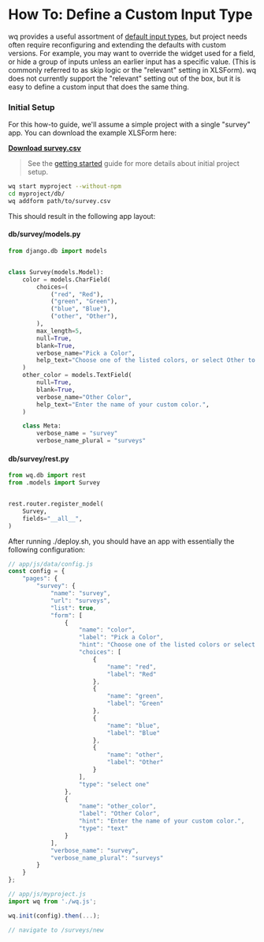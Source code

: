 # How To: Define a Custom Input Type

wq provides a useful assortment of [default input types][input types], but project needs often require reconfiguring and extending the defaults with custom versions.  For example, you may want to override the widget used for a field, or hide a group of inputs unless an earlier input has a specific value.  (This is commonly referred to as skip logic or the "relevant" setting in XLSForm).  wq does not currently support the "relevant" setting out of the box, but it is easy to define a custom input that does the same thing.

### Initial Setup

For this how-to guide, we'll assume a simple project with a single "survey" app.  You can download the example XLSForm here:

 [**Download survey.csv**][survey.csv]

> See the [getting started][setup] guide for more details about initial project setup.

```bash
wq start myproject --without-npm
cd myproject/db/
wq addform path/to/survey.csv
```

This should result in the following app layout:
#### db/survey/models.py
```python
from django.db import models


class Survey(models.Model):
    color = models.CharField(
        choices=(
            ("red", "Red"),
            ("green", "Green"),
            ("blue", "Blue"),
            ("other", "Other"),
        ),
        max_length=5,
        null=True,
        blank=True,
        verbose_name="Pick a Color",
        help_text="Choose one of the listed colors, or select Other to pick your own.",
    )
    other_color = models.TextField(
        null=True,
        blank=True,
        verbose_name="Other Color",
        help_text="Enter the name of your custom color.",
    )

    class Meta:
        verbose_name = "survey"
        verbose_name_plural = "surveys"

```

#### db/survey/rest.py
```python
from wq.db import rest
from .models import Survey


rest.router.register_model(
    Survey,
    fields="__all__",
)
```

After running ./deploy.sh, you should have an app with essentially the following configuration:

```js
// app/js/data/config.js
const config = {
    "pages": {
        "survey": {
            "name": "survey",
            "url": "surveys",
            "list": true,
            "form": [
                {
                    "name": "color",
                    "label": "Pick a Color",
                    "hint": "Choose one of the listed colors or select Other to pick your own.",
                    "choices": [
                        {
                            "name": "red",
                            "label": "Red"
                        },
                        {
                            "name": "green",
                            "label": "Green"
                        },
                        {
                            "name": "blue",
                            "label": "Blue"
                        },
                        {
                            "name": "other",
                            "label": "Other"
                        }
                    ],
                    "type": "select one"
                },
                {
                    "name": "other_color",
                    "label": "Other Color",
                    "hint": "Enter the name of your custom color.",
                    "type": "text"
                }
            ],
            "verbose_name": "survey",
            "verbose_name_plural": "surveys"
        }
    }
};

// app/js/myproject.js
import wq from './wq.js';

wq.init(config).then(...);

// navigate to /surveys/new
```

[input types]: ../overview/field-types.md
[setup]: ../overview/setup.md
[survey.csv]: ./define-a-custom-input-type/survey.csv
